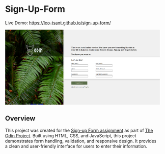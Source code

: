 # Sign-Up-Form

Live Demo:
https://leo-tsant.github.io/sign-up-form/

![Project Screenshot](./pictures/sign-up-form.png)

## Overview

This project was created for the [Sign-up Form assignment](https://www.theodinproject.com/lessons/foundations-rock-paper-scissors) as part of [The Odin Project](https://www.theodinproject.com/). Built using HTML, CSS, and JavaScript, this project demonstrates form handling, validation, and responsive design. It provides a clean and user-friendly interface for users to enter their information.
